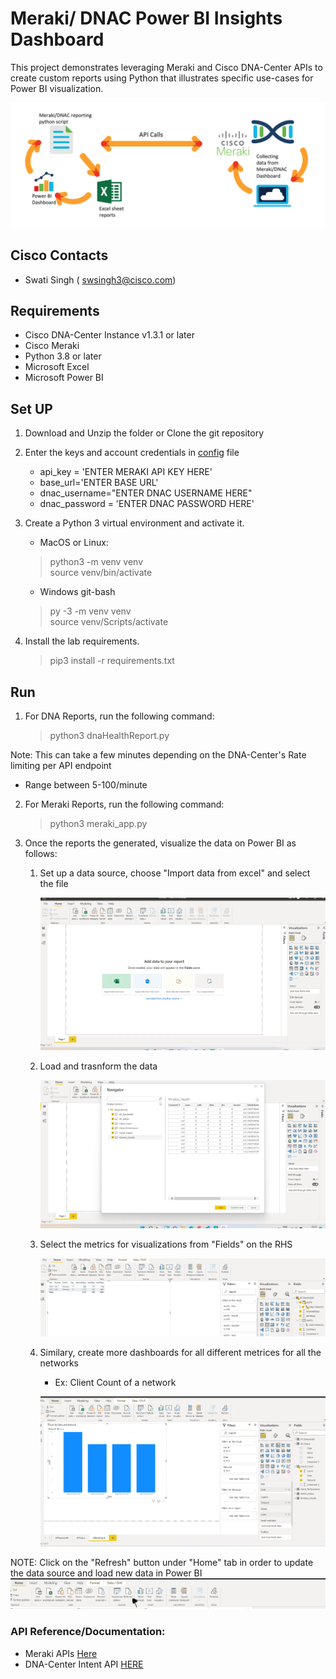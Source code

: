 # Meraki/ DNAC Power BI Insights Dashboard

This project demonstrates leveraging Meraki and Cisco DNA-Center APIs
to create custom reports using Python that illustrates specific use-cases for Power BI visualization. 

![](./IMAGES/image.png)

## Cisco Contacts
* Swati Singh ( swsingh3@cisco.com)

## Requirements

- Cisco DNA-Center Instance v1.3.1 or later
- Cisco Meraki 
- Python 3.8 or later
- Microsoft Excel
- Microsoft Power BI

## Set UP

1) Download and Unzip the folder or Clone the git repository

2) Enter the keys and account credentials in [config](./config.py) file
    - api_key = 'ENTER MERAKI API KEY HERE'
    - base_url='ENTER BASE URL'
    - dnac_username="ENTER DNAC USERNAME HERE"
    - dnac_password = 'ENTER DNAC PASSWORD HERE'

3) Create a Python 3 virtual environment and activate it.
    - MacOS or Linux:
    >python3 -m venv venv                                                                               
     source venv/bin/activate  
                                                                                                                
    - Windows git-bash
    >py -3 -m venv venv                                                                      
    source venv/Scripts/activate
        
4) Install the lab requirements.
    >pip3 install -r requirements.txt
    
 
## Run
1) For DNA Reports, run the following command:
    >python3 dnaHealthReport.py
    
Note: This can take a few minutes depending on the DNA-Center's Rate limiting per API endpoint
   - Range between 5-100/minute



2) For Meraki Reports, run the following command: 
    >python3 meraki_app.py

3) Once the reports the generated, visualize the data on Power BI as follows:

    1. Set up a data source, choose "Import data from excel" and select the file

        ![](./IMAGES/import.png)

    2. Load and trasnform the data

        ![](./IMAGES/DataLoad.png)

    3. Select the metrics for visualizations from "Fields" on the RHS 

        ![](./IMAGES/select.png)

    4. Similary, create more  dashboards for all different metrices for all the networks 
       * Ex: Client Count of a network 

        ![](./IMAGES/Data.png)


NOTE: Click on the "Refresh" button under "Home" tab in order to update the data source and load new data in Power BI
![](./IMAGES/refresh.png)

### API Reference/Documentation:
* Meraki APIs [Here](https://developer.cisco.com/meraki/api-v1/)
* DNA-Center Intent API [HERE](https://developer.cisco.com/docs/dna-center/api/1-3-3-x/)


